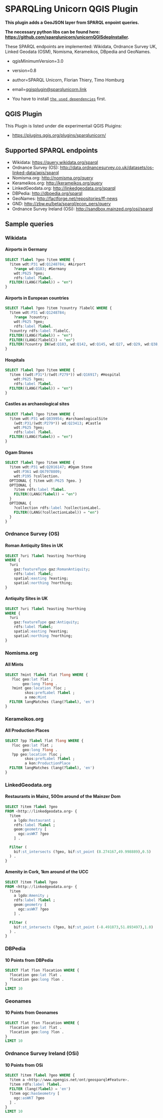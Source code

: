 # SPARQLing Unicorn QGIS Plugin

**This plugin adds a GeoJSON layer from SPARQL enpoint queries.**

**The necessary python libs can be found here: https://github.com/sparqlunicorn/unicornQGISdepInstaller.** 

These SPARQL endpoints are implemented: Wikidata, Ordnance Survey UK, Linked Geodata (OSM), Nomisma, Kerameikos, DBpedia and GeoNames.

* qgisMinimumVersion=3.0
* version=0.8
* author=SPARQL Unicorn, Florian Thiery, Timo Homburg
* email=qgisplugin@sparqlunicorn.link

* You have to install [`the used dependencies`](https://github.com/sparqlunicorn/unicornQGISdepInstaller) first.

## QGIS Plugin

This Plugin is listed under die experimentail QGIS Pluigins:

* https://plugins.qgis.org/plugins/sparqlunicorn/

## Supported SPARQL endpoints

* Wikidata: https://query.wikidata.org/sparql
* Ordnance Survey (OS): http://data.ordnancesurvey.co.uk/datasets/os-linked-data/apis/sparql
* Nomisma.org: http://nomisma.org/query
* Kerameikos.org: http://kerameikos.org/query
* LinkedGeodata.org: http://linkedgeodata.org/sparql
* DBPedia: http://dbpedia.org/sparql
* GeoNames: http://factforge.net/repositories/ff-news
* GND: http://zbw.eu/beta/sparql/econ_pers/query
* Ordnance Survey Ireland (OSi): http://sandbox.mainzed.org/osi/sparql

## Sample queries

### Wikidata

#### Airports in Germany

```sql
SELECT ?label ?geo ?item WHERE {
  ?item wdt:P31 wd:Q1248784; #Airport
    ?range wd:Q183; #Germany
    wdt:P625 ?geo;
    rdfs:label ?label.
  FILTER((LANG(?label)) = "en")
}
```

#### Airports in European countries

```sql
SELECT ?label ?geo ?item ?country ?labelC WHERE {
  ?item wdt:P31 wd:Q1248784;
    ?range ?country;
    wdt:P625 ?geo;
    rdfs:label ?label.
  ?country rdfs:label ?labelC.
  FILTER((LANG(?label)) = "en")
  FILTER((LANG(?labelC)) = "en")
  FILTER(?country IN(wd:Q183, wd:Q142, wd:Q145, wd:Q27, wd:Q29, wd:Q38, wd:Q35, wd:Q34, wd:Q20, wd:Q33, wd:Q45, wd:Q189))
}
```

#### Hospitals

```sql
SELECT ?label ?geo ?item WHERE {
  ?item ((wdt:P31*)/(wdt:P279*)) wd:Q16917; #Hospital
    wdt:P625 ?geo;
    rdfs:label ?label.
  FILTER((LANG(?label)) = "en")
}
```

#### Castles as archaeological sites

```sql
SELECT ?label ?geo ?item WHERE {
  ?item wdt:P31 wd:Q839954; #archaeologicalSite
    (wdt:P31/(wdt:P279*)) wd:Q23413; #Castle
    wdt:P625 ?geo;
    rdfs:label ?label.
  FILTER((LANG(?label)) = "en")
}
```

#### Ogam Stones

```sql
SELECT ?label ?geo ?item WHERE {
  ?item wdt:P31 wd:Q2016147; #Ogam Stone
    wdt:P361 wd:Q67978809;
    wdt:P195 ?collection.
  OPTIONAL { ?item wdt:P625 ?geo. }
  OPTIONAL {
    ?item rdfs:label ?label.
    FILTER((LANG(?label)) = "en")
  }
  OPTIONAL {
    ?collection rdfs:label ?collectionLabel.
    FILTER((LANG(?collectionLabel)) = "en")
  }
}
```

### Ordnance Survey (OS)

#### Roman Antiquity Sites in UK

```sql
SELECT ?uri ?label ?easting ?northing
WHERE {
  ?uri
    gaz:featureType gaz:RomanAntiquity;
    rdfs:label ?label;
    spatial:easting ?easting;
    spatial:northing ?northing;
}
```

#### Antiquity Sites in UK

```sql
SELECT ?uri ?label ?easting ?northing
WHERE {
  ?uri
    gaz:featureType gaz:Antiquity;
    rdfs:label ?label;
    spatial:easting ?easting;
    spatial:northing ?northing;
}
```

### Nomisma.org

#### All Mints

```sql
SELECT ?mint ?label ?lat ?long WHERE {
   ?loc geo:lat ?lat ;
        geo:long ?long .
   ?mint geo:location ?loc ;
         skos:prefLabel ?label ;
         a nmo:Mint
  FILTER langMatches (lang(?label), 'en')
}
```

### Kerameikos.org

#### All Production Places

```sql
SELECT ?pp ?label ?lat ?long WHERE {
   ?loc geo:lat ?lat ;
        geo:long ?long .
   ?pp geo:location ?loc ;
         skos:prefLabel ?label ;
         a kon:ProductionPlace
  FILTER langMatches (lang(?label), 'en')
}
```

### LinkedGeodata.org

#### Restaurants in Mainz, 500m around of the Mainzer Dom

```sql
SELECT ?item ?label ?geo
FROM <http://linkedgeodata.org> {
  ?item
    a lgdo:Restaurant ;
    rdfs:label ?label ;
    geom:geometry [
      ogc:asWKT ?geo
    ] .

  Filter (
    bif:st_intersects (?geo, bif:st_point (8.274167,49.998889),0.5)
  ) .
}
```

#### Amenity in Cork, 1km around of the UCC

```sql
SELECT ?item ?label ?geo
FROM <http://linkedgeodata.org> {
  ?item
    a lgdo:Amenity ;
    rdfs:label ?label ;
    geom:geometry [
      ogc:asWKT ?geo
    ] .

  Filter (
    bif:st_intersects (?geo, bif:st_point (-8.491873,51.893497),1.0)
  ) .
}
```
### DBPedia

#### 10 Points from DBPedia

```sql
SELECT ?lat ?lon ?location WHERE {
  ?location geo:lat ?lat .
  ?location geo:long ?lon .
}
LIMIT 10
```

### Geonames

#### 10 Points from Geonames

```sql
SELECT ?lat ?lon ?location WHERE {
  ?location geo:lat ?lat .
  ?location geo:long ?lon .
}
LIMIT 10
```

### Ordnance Survey Ireland (OSi)

#### 10 Points from OSi

```sql
SELECT ?item ?label ?geo WHERE {
  ?item a <http://www.opengis.net/ont/geosparql#Feature>.
  ?item rdfs:label ?label.
  FILTER (lang(?label) = 'en')
  ?item ogc:hasGeometry [
    ogc:asWKT ?geo
  ] .
}
LIMIT 10
```
